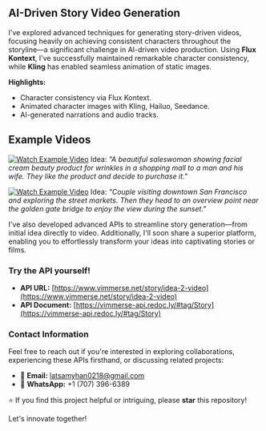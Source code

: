 ## AI-Driven Story Video Generation

I've explored advanced techniques for generating story-driven videos, focusing heavily on achieving consistent characters throughout the storyline—a significant challenge in AI-driven video production. Using **Flux Kontext**, I've successfully maintained remarkable character consistency, while **Kling** has enabled seamless animation of static images.

**Highlights:**

* Character consistency via Flux Kontext.
* Animated character images with Kling, Hailuo, Seedance.
* AI-generated narrations and audio tracks.

## Example Videos

[![Watch Example Video](https://github.com/lathan218/Vimmerse-Studio/blob/main/AI-Story.jpg?raw=true)](https://dev-media.vimmerse.net/vimmerse-test-user/batch/548aae63-fcd1-4c80-b739-62ef7002b6f1/story/2/548aae63-fcd1-4c80-b739-62ef7002b6f1.mp4)
Idea: *"A beautiful saleswoman showing facial cream beauty product for wrinkles in a shopping mall to a man and his wife. They like the product and decide to purchase it."*

[![Watch Example Video](https://github.com/lathan218/Vimmerse-Studio/blob/main/videoframe_476.png?raw=true)](https://dev-media.vimmerse.net/vimmerse-test-user/batch/f03b2774-9ffe-42d6-81ce-84664a6c998c/story/1/f03b2774-9ffe-42d6-81ce-84664a6c998c.mp4)
Idea: *"Couple visiting downtown San Francisco and exploring the street markets. Then they head to an overview point near the golden gate bridge to enjoy the view during the sunset."*


I've also developed advanced APIs to streamline story generation—from initial idea directly to video. Additionally, I'll soon share a superior platform, enabling you to effortlessly transform your ideas into captivating stories or films.

### Try the API yourself!
* **API URL:** [https://www.vimmerse.net/story/idea-2-video](https://www.vimmerse.net/story/idea-2-video)
* **API Document:** [https://vimmerse-api.redoc.ly/#tag/Story](https://vimmerse-api.redoc.ly/#tag/Story)

### Contact Information

Feel free to reach out if you're interested in exploring collaborations, experiencing these APIs firsthand, or discussing related projects:

* 📧 **Email:** [latsamyhan0218@gmail.com](mailto:latsamyhan0218@gmail.com)
* 📱 **WhatsApp:** +1 (707) 396-6389

⭐ If you find this project helpful or intriguing, please **star** this repository!

Let's innovate together!

